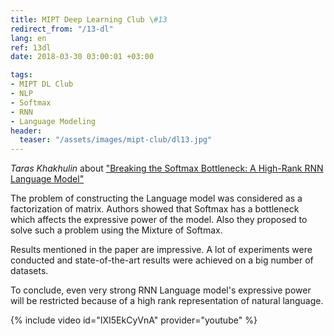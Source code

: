 ```yaml
---
title: MIPT Deep Learning Club \#13
redirect_from: "/13-dl"
lang: en
ref: 13dl
date: 2018-03-30 03:00:01 +03:00

tags:
- MIPT DL Club
- NLP
- Softmax
- RNN
- Language Modeling
header:
  teaser: "/assets/images/mipt-club/dl13.jpg"
---
```


_Taras Khakhulin_ about ["Breaking the Softmax Bottleneck: A High-Rank RNN Language Model"](https://arxiv.org/abs/1711.03953)

The problem of constructing the Language model was considered as a factorization of matrix. Authors showed that Softmax has a bottleneck which affects the expressive power of the model. Also they proposed to solve such a problem using the Mixture of Softmax.

Results mentioned in the paper are impressive. A lot of experiments were conducted and state-of-the-art results were achieved on a big number of datasets.

To conclude, even very strong RNN Language model's expressive power will be restricted because of a high rank representation of natural language.

{% include video id="IXI5EkCyVnA" provider="youtube" %}
